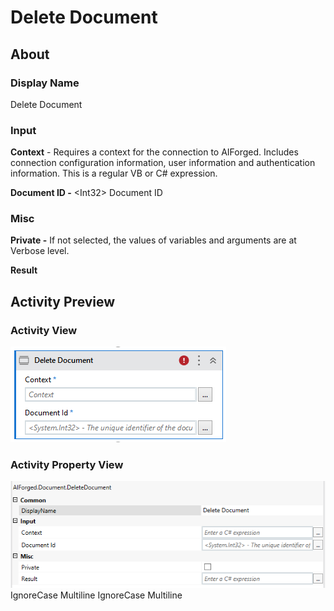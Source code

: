 # Delete Document

## About

### Display Name

Delete Document

### Input

**Context** - Requires a context for the connection to AIForged. Includes connection configuration information, user information and authentication information. This is a regular VB or C# expression.

**Document ID -** \<Int32> Document ID

### Misc

**Private -** If not selected, the values of variables and arguments are at Verbose level.

**Result**

## Activity Preview

### Activity View

![](../../../assets/image%20%2813%29%20%285%29.png)
### Activity Property View

![](../../../assets/image%20%2822%29%20%284%29.png)
 IgnoreCase Multiline IgnoreCase Multiline

